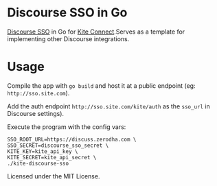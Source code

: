 # Discourse SSO in Go
[Discourse SSO](https://meta.discourse.org/t/official-single-sign-on-for-discourse-sso/13045) in Go for [Kite Connect](https://kite.trade).Serves as a template for implementing other Discourse integrations.

# Usage
Compile the app with `go build` and host it at a public endpoint (eg: `http://sso.site.com`). 

Add the auth endpoint `http://sso.site.com/kite/auth` as the `sso_url` in Discourse settings).

Execute the program with the config vars:
```
SSO_ROOT_URL=https://discuss.zerodha.com \
SSO_SECRET=discourse_sso_secret \
KITE_KEY=kite_api_key \
KITE_SECRET=kite_api_secret \
./kite-discourse-sso
```

Licensed under the MIT License.
